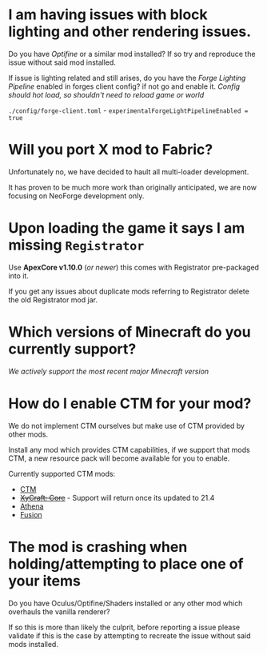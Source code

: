 # I am having issues with block lighting and other rendering issues.
Do you have _Optifine_ or a similar mod installed? If so try and reproduce the issue without said mod installed.

If issue is lighting related and still arises, do you have the _Forge Lighting Pipeline_ enabled in forges client config? if not go and enable it.
_Config should hot load, so shouldn't need to reload game or world_

`./config/forge-client.toml` - `experimentalForgeLightPipelineEnabled = true`

# Will you port X mod to Fabric?
Unfortunately no, we have decided to hault all multi-loader development.

It has proven to be much more work than originally anticipated, we are now focusing on NeoForge development only.

# Upon loading the game it says I am missing `Registrator`
Use **ApexCore v1.10.0** (_or newer_) this comes with Registrator pre-packaged into it.

If you get any issues about duplicate mods referring to Registrator delete the old Registrator mod jar.

# Which versions of Minecraft do you currently support?

_We actively support the most recent major Minecraft version_

# How do I enable CTM for your mod?
We do not implement CTM ourselves but make use of CTM provided by other mods.

Install any mod which provides CTM capabilities, if we support that mods CTM, a new resource pack will become available for you to enable.

Currently supported CTM mods:
- [CTM](https://www.curseforge.com/minecraft/mc-mods/ctm)
- [~~XyCraft: Core~~](https://www.curseforge.com/minecraft/mc-mods/xycraft) - Support will return once its updated to 21.4
- [Athena](https://www.curseforge.com/minecraft/mc-mods/athena)
- [Fusion](https://www.curseforge.com/minecraft/mc-mods/fusion-connected-textures)

# The mod is crashing when holding/attempting to place one of your items
Do you have Oculus/Optifine/Shaders installed or any other mod which overhauls the vanilla renderer?

If so this is more than likely the culprit, before reporting a issue please validate if this is the case by attempting to recreate the issue without said mods installed.
